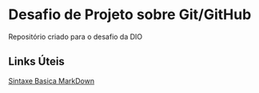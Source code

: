 # Desafio de Projeto sobre Git/GitHub

Repositório criado para o desafio da DIO

## Links Úteis
[Sintaxe Basica MarkDown](https://www.markdownguide.org/basic-syntax/)
